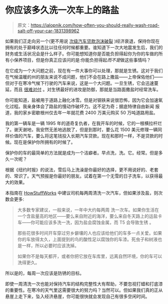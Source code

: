 # 你应该多久洗一次车上的路盐

> 原文：<https://jalopnik.com/how-often-you-should-really-wash-road-salt-off-your-car-1831398962>

如果我们正走向另一个(更不用说 [次级汽车贷款泡沫破裂](https://jalopnik.com/how-a-subprime-auto-lender-consumed-detroit-with-debt-a-1829527899) )经济衰退，保持你现在拥有的处于巅峰状态比以往任何时候都重要。谁知道下一次大地震发生后，我们的财务或生活状况会是什么样子。你可能想知道你是否能负担得起你为你的车做的所有小保养项目，但是你真正应该问的是:你能负担得起*而不是*做这些事情吗？



在它成为一个大问题之前，现在有一件大事你可以处理，那就是生锈。这对于我们在气候温暖的州的朋友来说不成问题，他们不会在路上撒盐——上帝保佑他们——但对于在寒冷气候下行驶的汽车来说，这是一个大问题。一旦生锈，它会迅速蔓延，而且 [很难对付](https://jalopnik.com/how-i-saved-my-project-bmw-e30-from-rust-oblivion-by-le-1829478821#_ga=2.258078863.463151440.1545616398-1465454198.1536872514) 。对生锈最好的进攻是防御，那就是当路面撒盐时经常洗车。

你可能知道，盐被用于道路上融化冰雪。但是对钢铁来说很恐怖，因为它会加速氧化过程。我亲身体会了路盐的慢动作破坏力。这不足为奇；据底特律自由新闻 报道，我的家乡密歇根州仅去年一年就花费 2400 万美元购买 50 万吨道路用盐。

我的第一辆车是一辆 1995 年的道奇复仇者，在我开车的时候，它的一根横拉杆烂了。谢天谢地，我安然无恙地逃脱了，但是到那时，要么花 1500 美元修理一辆同样价值的汽车，要么将这笔钱投入长期汽车贷款。现在和那时一样，不是贷款的时候。现在是保护你所拥有的时候了。

保护你的车的最简单的方法就是成为一个洁癖者。早点洗，洗。它。经常。但是多久一次呢？

根据《纽约时报》的说法，雪后马上洗澡是你最好的选择，更不用说好的、老套的、常识了。天气预报是你最好的朋友。试着在第一个无雪的日子洗车，以获得最大的效果。

本指南在 [HowStuffWorks](https://auto.howstuffworks.com/often-should-wash-car.htm) 中建议司机每两周清洗一次汽车，但如果涉及盐，则次数会更多:

> 大多数专家建议，一般来说，一年中大约每两周 洗一次车。如果你生活在一个含盐量高的地区——要么来自附近的海洋，要么来自冬天路上的运盐卡车——你可能应该多洗一洗，因为盐会腐蚀金属，而 T5 会导致生锈 。
> 
> 那些花很多时间开车穿过穷乡僻壤的人也应该给他们的车多一点关爱。如果你的车放得太久，上面提到的鸟的酸性足以腐蚀你的车漆。死虫子和树液也是一样，所以必要时应该洗掉。
> 
> 如果你不是每天都开，或者你把它放在车库里，远离自然环境，你的车可以洗得更久。

所以是的，每周一次应该是防锈的目标。

即使一周清洗一次也能对保持汽车的结构完整性大有帮助，不要忽视打蜡和打底漆的重要性。在寒冷的天气里这需要很大的努力吗？当然可以。但如果我们真的正从悬崖上走下来，坠入经济悬崖，你可能很快就会发现自己有很多空闲时间。